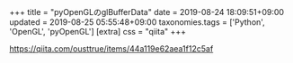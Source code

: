 +++
title = "pyOpenGLのglBufferData"
date = 2019-08-24 18:09:51+09:00
updated = 2019-08-25 05:55:48+09:00
taxonomies.tags = ['Python', 'OpenGL', 'pyOpenGL']
[extra]
css = "qiita"
+++

<https://qiita.com/ousttrue/items/44a119e62aea1f12c5af>



